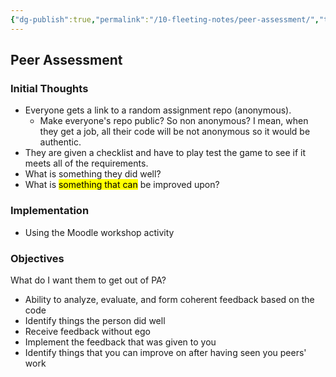 ```yaml
---
{"dg-publish":true,"permalink":"/10-fleeting-notes/peer-assessment/","tags":["🌱"],"noteIcon":"1","created":"Aug 29, 2024 17:17","updated":"Sep 12, 2024 23:24"}
---
```



## Peer Assessment

### Initial Thoughts

- Everyone gets a link to a random assignment repo (anonymous).
    - Make everyone's repo public? So non anonymous? I mean, when they get a job, all their code will be not anonymous so it would be authentic.
- They are given a checklist and have to play test the game to see if it meets all of the requirements.
- What is something they did well?
- What is <mark class="hltr-orange">something that can</mark> be improved upon?

### Implementation

- Using the Moodle workshop activity

### Objectives

What do I want them to get out of PA?

- Ability to analyze, evaluate, and form coherent feedback based on the code
- Identify things the person did well
- Receive feedback without ego
- Implement the feedback that was given to you
- Identify things that you can improve on after having seen you peers' work
